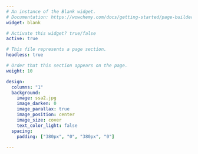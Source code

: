 ```yaml
---
# An instance of the Blank widget.
# Documentation: https://wowchemy.com/docs/getting-started/page-builder/
widget: blank

# Activate this widget? true/false
active: true

# This file represents a page section.
headless: true

# Order that this section appears on the page.
weight: 10

design:
  columns: "1"
  background:
    image: ssa2.jpg
    image_darken: 0
    image_parallax: true
    image_position: center
    image_size: cover
    text_color_light: false
  spacing:
    padding: ["380px", "0", "380px", "0"]
  
---
```

